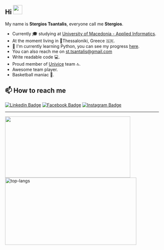 ## Hi <img src="https://raw.githubusercontent.com/aemmadi/aemmadi/master/wave.gif" width="30" >
My name is **Stergios Tsantalis**, everyone call me **Stergios**.
- Currently 🎓 studying at [University of Macedonia - Applied Informatics](https://www.uom.gr/en/dai).
- At the moment living in 📍Thessaloniki, Greece :greece:.
- 🌱 I'm currently learning Python, you can see my progress [here](https://github.com/tsantalis02/Python).
- You can also reach me on <a href="mailto:st.tsantalis@gmail.com">st.tsantalis@gmail.com </a>
- Write readable code 💻.
- Proud member of [Univice](https://github.com/tsantalis02/Univice) team 🔝.
- Awesome team player.
- Basketball maniac 🏀.

## 📫 How to reach me

[![Linkedin Badge](https://img.shields.io/badge/-LinkedIn-black?style=flat-square&logo=Linkedin&logoColor=blue&link=https://www.linkedin.com/in/stergios-tsantalis-885529223)](https://www.linkedin.com/in/stergios-tsantalis-885529223)
[![Facebook Badge](https://img.shields.io/badge/-Facebook-blue?style=flat-square&logo=Facebook&logoColor=white&link=https://www.facebook.com/stergios.tsantalis)](https://www.facebook.com/stergios.tsantalis)    [![Instagram Badge](https://img.shields.io/badge/Instagram-ff69b4?style=flat-square&logo=instagram&logoColor=black&link=https://www.instagram.com/s_tsantalis/)](https://www.instagram.com/s_tsantalis/) 

<hr>
<img height="200em" width="410vw" src="http://github-readme-streak-stats.herokuapp.com?user=tsantalis02&theme=midnight-purple&date_format=M%20j%5B%2C%20Y%5D"> <br>
<img height="220em" width="430em" src="https://github-readme-stats.vercel.app/api/top-langs?username=tsantalis02&show_icons=true&locale=en&layout=compact&hide_border=true&theme=midnight-purple" alt="top-langs">


<!--
**tsantalis02/tsantalis02** is a ✨ _special_ ✨ repository because its `README.md` (this file) appears on your GitHub profile.

Here are some ideas to get you started:

- 🔭 I’m currently working on ...
- 🌱 I’m currently learning ...
- 👯 I’m looking to collaborate on ...
- 🤔 I’m looking for help with ...
- 💬 Ask me about ...
- 📫 How to reach me: ...
- 😄 Pronouns: ...
- ⚡ Fun fact: ...
-->
